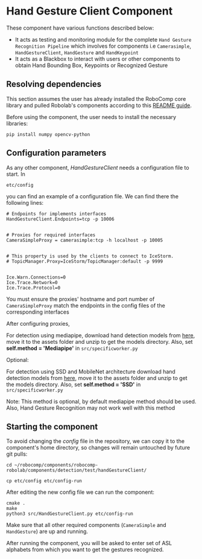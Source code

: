 # Hand Gesture Client Component

These component have various functions described below:

- It acts as testing and monitoring module for the complete `Hand Gesture Recognition Pipeline` which involves for components i.e `Camerasimple`, `HandGestureClient`, `HandGesture` and `HandKeypoint`
- It acts as a Blackbox to interact with users or other components to obtain Hand Bounding Box, Keypoints or Recognized Gesture


## Resolving dependencies

This section assumes the user has already installed the RoboComp core library and pulled Robolab's components according to this [README guide](https://github.com/robocomp/robocomp).

Before using the component, the user needs to install the necessary libraries:
```
pip install numpy opencv-python
```

## Configuration parameters
As any other component, *HandGestureClient* needs a configuration file to start. In
```
etc/config
```
you can find an example of a configuration file. We can find there the following lines:
```
# Endpoints for implements interfaces
HandGestureClient.Endpoints=tcp -p 10006


# Proxies for required interfaces
CameraSimpleProxy = camerasimple:tcp -h localhost -p 10005


# This property is used by the clients to connect to IceStorm.
# TopicManager.Proxy=IceStorm/TopicManager:default -p 9999


Ice.Warn.Connections=0
Ice.Trace.Network=0
Ice.Trace.Protocol=0
```
You must ensure the proxies' hostname and port number of `CameraSimpleProxy` match the endpoints in the config files of the corresponding interfaces

After configuring proxies, 

For detection using mediapipe, download hand detection models from [here](https://drive.google.com/file/d/1kfcuH4ZiWsCY14wXPyZQH1gNPSLa15em/view?usp=sharing), move it to the assets folder and unzip to get the models directory. Also, set **self.method = 'Mediapipe'** in `src/specificworker.py`

Optional:

For detection using SSD and MobileNet architecture download hand detection models from [here](https://drive.google.com/file/d/1DNytkeURTOvz6HQPlhEctNQt8T92uxAL/view?usp=sharing), move it to the assets folder and unzip to get the models directory. Also, set **self.method = 'SSD'** in `src/specificworker.py`

Note: This method is optional, by default mediapipe method should be used. Also, Hand Gesture Recognition may not work well with this method

## Starting the component
To avoid changing the *config* file in the repository, we can copy it to the component's home directory, so changes will remain untouched by future git pulls:

```
cd ~/robocomp/components/robocomp-robolab/components/detection/test/handGestureClient/
```
```
cp etc/config etc/config-run
```

After editing the new config file we can run the component:

```
cmake .
make
python3 src/HandGestureClient.py etc/config-run
```
Make sure that all other required components (`CameraSimple` and `HandGesture`) are up and running.

After running the component, you will be asked to enter set of ASL alphabets from which you want to get the gestures recognized.
